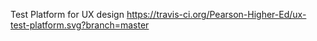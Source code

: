 Test Platform for UX design
https://travis-ci.org/Pearson-Higher-Ed/ux-test-platform.svg?branch=master
